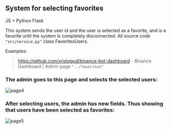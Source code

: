 System for selecting favorites
----------------

JS + Python Flask

This system sends the user id and the user is selected as a favorite, 
and is a favorite until the system is completely disconnected. 
All source code `"src/service.py"` class FavoritesUsers.

Examples:
>https://github.com/xristxgod/binance-bot-dashboard - Binance Dashboard | Admin page `"../favorites"`

### The admin goes to this page and selects the selected users: 
![page4](https://user-images.githubusercontent.com/84931791/163572984-cf6ea4e1-8c3a-4c77-947f-21eea22f73bd.png)

### After selecting users, the admin has new fields. Thus showing that users have been selected as favorites:
![page5](https://user-images.githubusercontent.com/84931791/163573079-7e6995e6-4287-48b3-b6b3-0311d510b9bd.png)
